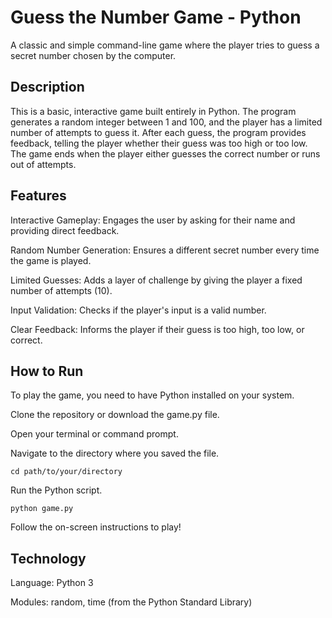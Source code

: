 # Guess the Number Game - Python
A classic and simple command-line game where the player tries to guess a secret number chosen by the computer.


## Description
This is a basic, interactive game built entirely in Python. The program generates a random integer between 1 and 100, and the player has a limited number of attempts to guess it. After each guess, the program provides feedback, telling the player whether their guess was too high or too low. The game ends when the player either guesses the correct number or runs out of attempts.


## Features
Interactive Gameplay: Engages the user by asking for their name and providing direct feedback.

Random Number Generation: Ensures a different secret number every time the game is played.

Limited Guesses: Adds a layer of challenge by giving the player a fixed number of attempts (10).

Input Validation: Checks if the player's input is a valid number.

Clear Feedback: Informs the player if their guess is too high, too low, or correct.


## How to Run
To play the game, you need to have Python installed on your system.

Clone the repository or download the game.py file.

Open your terminal or command prompt.

Navigate to the directory where you saved the file.


`cd path/to/your/directory`


Run the Python script.


`python game.py`

Follow the on-screen instructions to play!


## Technology
Language: Python 3

Modules: random, time (from the Python Standard Library)
